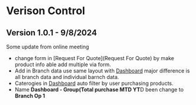 # Verison Control
## Version 1.0.1 - 9/8/2024
Some update from online meeting
- change form in [Request For Quote](Request For Quote) by make product info able add multiple via form.
- Add in Branch data use same layout with [Dashboard](dashboard) major difference is all branch data and individual barnch data.
- Caterogies in [Dashboard](dashboard) auto filter by user purchasing products.
- Name **Dashboard - Group(Total purchase MTD YT**D been change to **Branch Op 1**
